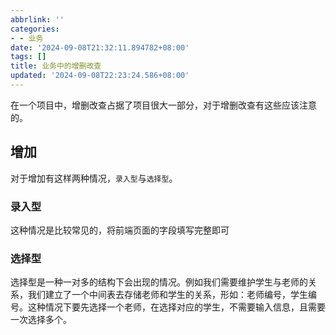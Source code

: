 ```yaml
---
abbrlink: ''
categories:
- - 业务
date: '2024-09-08T21:32:11.894782+08:00'
tags: []
title: 业务中的增删改查
updated: '2024-09-08T22:23:24.586+08:00'
---
```

在一个项目中，增删改查占据了项目很大一部分，对于增删改查有这些应该注意的。

## 增加

对于增加有这样两种情况，`录入型`与`选择型`。

### 录入型

这种情况是比较常见的，将前端页面的字段填写完整即可

### 选择型

选择型是一种一对多的结构下会出现的情况。例如我们需要维护学生与老师的关系，我们建立了一个中间表去存储老师和学生的关系，形如：老师编号，学生编号。这种情况下要先选择一个老师，在选择对应的学生，不需要输入信息，且需要一次选择多个。
